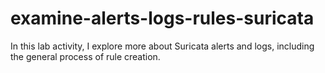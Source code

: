 # examine-alerts-logs-rules-suricata
In this lab activity, I explore more about Suricata alerts and logs, including the general process of rule creation.
